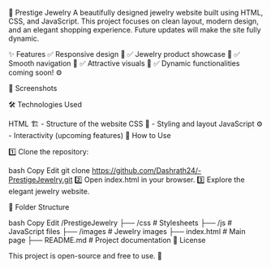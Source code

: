 💎 Prestige Jewelry
A beautifully designed jewelry website built using HTML, CSS, and JavaScript. This project focuses on clean layout, modern design, and an elegant shopping experience. Future updates will make the site fully dynamic.

✨ Features
✅ Responsive design 📱
✅ Jewelry product showcase 💍
✅ Smooth navigation 🧭
✅ Attractive visuals 🌟
✅ Dynamic functionalities coming soon! ⚙️

📸 Screenshots


🛠️ Technologies Used

HTML 🏗️ - Structure of the website
CSS 🎨 - Styling and layout
JavaScript ⚙️ - Interactivity (upcoming features)
🚀 How to Use

1️⃣ Clone the repository:

bash
Copy
Edit
git clone https://github.com/Dashrath24/-PrestigeJewelry.git
2️⃣ Open index.html in your browser.
3️⃣ Explore the elegant jewelry website.

📂 Folder Structure

bash
Copy
Edit
/PrestigeJewelry
├── /css        # Stylesheets
├── /js         # JavaScript files
├── /images     # Jewelry images
├── index.html  # Main page
├── README.md   # Project documentation
📜 License

This project is open-source and free to use. 🚀

